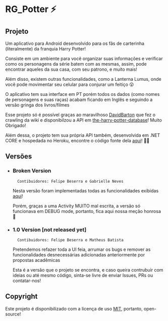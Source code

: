 # RG_Potter ⚡

## Projeto

Um aplicativo para Android desenvolvido para os fãs de carterinha (literalmente) da franquia Harry Potter!

Consiste em um ambiente para você organizar suas informações e verificar como os personagens da série batem com as mesmas, assim, pode encontrar aqueles da sua casa, com seu patrono, e muito mais!

Além disso, existem outras funcionalidades, como a Lanterna Lumus, onde vocẽ pode movimentar seu celular para conjurar um feitiço 😲

O aplicativo tem sua interface em PT porém todos os dados (como nomes de personagens e suas raças) acabam ficando em Inglês e seguindo a versão gringa dos livros/filmes

Esse projeto só é possível graças ao maravilhoso [DavidBarton](https://github.com/theDavidBarton) que fez o crawling da wiki e disponibilzou a API em [the-harry-potter-database](https://github.com/theDavidBarton/the-harry-potter-database)! Muito Obrigado!

Além dessa, o projeto tem sua própria API também, desenvolvida em .NET CORE e hospedada no Heroku, encontre o código fonte dela [aqui](https://github.com/Beserrovsky/RgPotter_API)! 👨‍💻

## Versões

- ### Broken Version

		Contibuidores: Felipe Beserra e Gabrielle Neves

	Nesta versão foram implementadas todas as funcionalidades exibidas [aqui](https://youtu.be/zxeKGb8PK4g)!

	Porém, graças a uma Activity MUITO mal escrita, a versão só funcionava em DEBUG mode, portanto, fica aqui nossa meção honrosa 💂

- ### 1.0 Version [not released yet]

		Contibuidores: Felipe Beserra e Matheus Batista

	Pretendemos refazer toda a UI feia, arrumar os bugs e remover as funcionalidades desnecessárias adicionadas anteriormente por propostas acadêmicas

	Esta é a versão que o projeto se encontra, e caso queira contrubuir com ideias ou até mesmo código, sinta-se livre de enviar Issues, PRs ou contatar-nos!

## Copyright

Este projeto é disponibilizado com a licença de uso [MIT](LICENSE), portanto, open-source!
